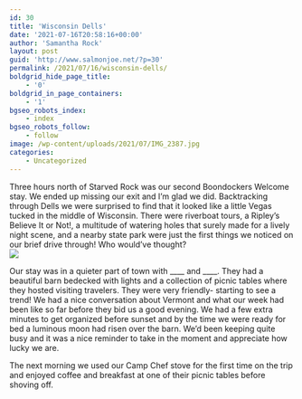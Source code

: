 ```yaml
---
id: 30
title: 'Wisconsin Dells'
date: '2021-07-16T20:58:16+00:00'
author: 'Samantha Rock'
layout: post
guid: 'http://www.salmonjoe.net/?p=30'
permalink: /2021/07/16/wisconsin-dells/
boldgrid_hide_page_title:
    - '0'
boldgrid_in_page_containers:
    - '1'
bgseo_robots_index:
    - index
bgseo_robots_follow:
    - follow
image: /wp-content/uploads/2021/07/IMG_2387.jpg
categories:
    - Uncategorized
---
```


<div class="boldgrid-section"><div class="container"><div class="row"><div class="col-md-12 col-xs-12 col-sm-12">Three hours north of Starved Rock was our second Boondockers Welcome stay. We ended up missing our exit and I’m glad we did. Backtracking through Dells we were surprised to find that it looked like a little Vegas tucked in the middle of Wisconsin. There were riverboat tours, a Ripley’s Believe It or Not!, a multitude of watering holes that surely made for a lively night scene, and a nearby state park were just the first things we noticed on our brief drive through! Who would’ve thought?


<br />

<img src="../../../../wp-content/uploads/2021/07/IMG_0065.jpg" />

<br />



Our stay was in a quieter part of town with \_\_\_\_ and \_\_\_\_. They had a beautiful barn bedecked with lights and a collection of picnic tables where they hosted visiting travelers. They were very friendly- starting to see a trend! We had a nice conversation about Vermont and what our week had been like so far before they bid us a good evening. We had a few extra minutes to get organized before sunset and by the time we were ready for bed a luminous moon had risen over the barn. We’d been keeping quite busy and it was a nice reminder to take in the moment and appreciate how lucky we are.

The next morning we used our Camp Chef stove for the first time on the trip and enjoyed coffee and breakfast at one of their picnic tables before shoving off.

</div></div></div></div>